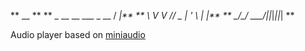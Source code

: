                        
**                       __ **
** _ __ __  ___  _ __   / _|**
** \ V  V // _ \| '  \ |  _|**
**  \_/\_/ \___/|_|_|_||_|  **

Audio player based on [miniaudio](https://github.com/mackron/miniaudio)
